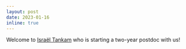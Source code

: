 ```yaml
---
layout: post
date: 2023-01-16
inline: true
---
```


Welcome to [Israël Tankam](https://scholar.google.com/citations?user=odW3dLoAAAAJ&hl=fr&oi=ao) who is starting a two-year postdoc with us!
